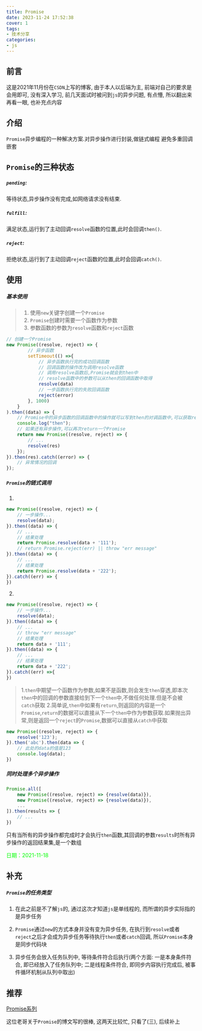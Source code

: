 ```yaml
---
title: Promise
date: 2023-11-24 17:52:38
cover: 1
tags: 
- 技术分享
categories: 
- js
---
```


<!-- toc -->

## 前言

这是2021年11月份在`CSDN`上写的博客, 由于本人以后端为主, 前端对自己的要求是会用即可, 没有深入学习, 前几天面试时被问到`js`的异步问题, 有点懵, 所以翻出来再看一眼, 也补充点内容

## 介绍

`Promise`异步编程的一种解决方案.对异步操作进行封装,做链式编程
避免多重回调嵌套
## `Promise`的三种状态
##### `pending`:
等待状态,异步操作没有完成,如网络请求没有结束.
##### `fulfill`:
满足状态,运行到了主动回调`resolve`函数的位置,此时会回调`then()`.
##### `reject`:
拒绝状态,运行到了主动回调`reject`函数的位置,此时会回调`catch()`.
## 使用
##### 基本使用
> 1. 使用`new`关键字创建一个`Promise`
> 2. `Promise`创建时需要一个函数作为参数
> 3. 参数函数的参数为`resolve`函数和`reject`函数
```js
// 创建一个Promise
new Promise((resolve, reject) => {
		// 异步函数
		setTimeout(() =>{
			// 异步函数执行完的成功回调函数
			// 回调函数的操作改为调用resolve函数
			// 调用resolve函数后,Promise就会到then中
			// resolve函数中的参数可以从then的回调函数中取得
			resolve(data)
			// 一步函数执行完的失败回调函数
			reject(error)
		}, 1000)
	}
).then((data) => {
	// Promise中的异步函数的回调函数中的操作就可以写到then的对调函数中,可以获取resolve函数的参数
	console.log("then");
	// 如果还有异步操作,可以再次return一个Promise
	return new Promise((resolve, reject) => {
		// ...
		resolve(res)
	});
}).then(res).catch((error) => {
	// 异常情况的回调
});
```

##### `Promise`的链式调用
1.

```js
new Promise((resolve, reject) => {
	// 一步操作...
	resolve(data);
}).then((data) => {
	// ...
	// 结果处理
	return Promise.resolve(data + '111');
	// return Promise.reject(err) || throw "err message"
}).then((data) => {
	// ...
	// 结果处理
	return Promise.resolve(data + '222');
}).catch((err) => {
})
```
2. 
```js
new Promise((resolve, reject) => {
	// 一步操作...
	resolve(data);
}).then((data) => {
	// ...
	// throw "err message"
	// 结果处理
	return data + '111';
}).then((data) => {
	// ...
	// 结果处理
	return data + '222';
}).catch((err) =>{
})
```
> 1.`then`中期望一个函数作为参数,如果不是函数,则会发生`then`穿透,即本次`then`中的回调的参数直接给到下一个`then`中,不做任何处理.但是不会被`catch`获取
> 2.简单说,`then`中如果有`return`,则返回的内容是一个`Promise`,`return`的数据可以直接从下一个`then`中作为参数获取.如果抛出异常,则是返回一个`reject`的`Promise`,数据可以直接从`catch`中获取
```js
new Promise((resolve, reject) => {
	resolve('123');
}).then('abc').then(data => {
	// 此处的data的值是123
	console.log(data);
})
```
##### 同时处理多个异步操作
```js
Promise.all([
	new Promise((resolve, reject) => {resolve(data)}),
	new Promise((resolve, reject) => {resolve(data)}),
	...
]).then(results => {
	// ...
})

```
只有当所有的异步操作都完成时才会执行`then`函数,其回调的参数`results`时所有异步操作的返回结果集,是一个数组

<font color="#00FF00">日期：2021-11-18</font>

## 补充

##### `Promise`的任务类型

1. 在此之前是不了解`js`的, 通过这次才知道`js`是单线程的, 而所谓的异步实际指的是异步任务

2. `Promise`通过`new`的方式本身并没有变为异步任务, 在执行到`resolve`或者`reject`之后才会成为异步任务等待执行`then`或者`catch`回调, 所以`Promise`本身是同步代码块
3. 异步任务会放入任务队列中, 等待条件符合后执行(两个方面: 一是本身条件符合, 即已经放入了任务队列中; 二是线程条件符合, 即同步内容执行完成后, 被事件循环机制从队列中取出)

## 推荐

<a href="https://blog.csdn.net/qfc_128220/category_11294044.html">Promise系列</a>

这位老哥关于`Promise`的博文写的很棒, 这两天比较忙, 只看了(三), 后续补上

